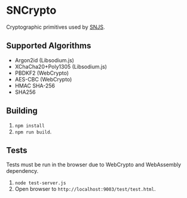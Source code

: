 # SNCrypto

Cryptographic primitives used by [SNJS](https://github.com/standardnotes/snjs).

## Supported Algorithms

- Argon2id (Libsodium.js)
- XChaCha20+Poly1305 (Libsodium.js)
- PBDKF2 (WebCrypto)
- AES-CBC (WebCrypto)
- HMAC SHA-256
- SHA256

## Building

1. `npm install`
2. `npm run build`.

## Tests

Tests must be run in the browser due to WebCrypto and WebAssembly dependency.

1. `node test-server.js`
2. Open browser to `http://localhost:9003/test/test.html`.
